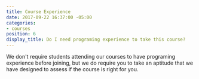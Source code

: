 ```yaml
---
title: Course Experience
date: 2017-09-22 16:37:00 -05:00
categories:
- courses
position: 6
display_title: Do I need programing experience to take this course?
---
```


We don't require students attending our courses to have programing experience before joining, but we do require you to take an aptitude that we have designed to assess if the course is right for you.